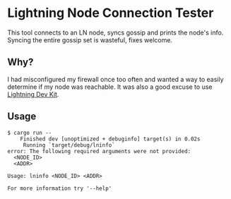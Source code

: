 # Lightning Node Connection Tester

This tool connects to an LN node, syncs gossip and prints the node's info. Syncing the entire gossip set  is wasteful,
fixes welcome.

## Why?
I had misconfigured my firewall once too often and wanted a way to easily determine if my node was reachable. It was
also a good excuse to use [Lightning Dev Kit](https://lightningdevkit.org/).

## Usage

```
$ cargo run -- 
    Finished dev [unoptimized + debuginfo] target(s) in 0.02s
     Running `target/debug/lninfo`
error: The following required arguments were not provided:
  <NODE_ID>
  <ADDR>

Usage: lninfo <NODE_ID> <ADDR>

For more information try '--help'
```